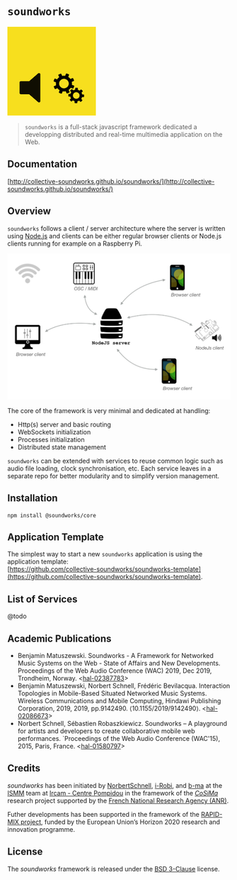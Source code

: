 # `soundworks`

![soundworks-logo](./resources/soundworks-logo-small.png)

> `soundworks` is a full-stack javascript framework dedicated a developping distributed and real-time multimedia application on the Web.

## Documentation

[http://collective-soundworks.github.io/soundworks/](http://collective-soundworks.github.io/soundworks/)

## Overview

`soundworks` follows a client / server architecture where the server is written using [Node.js](https://nodejs.org/) and clients can be either regular browser clients or Node.js clients running for example on a Raspberry Pi. 

![high-level-architecture](./resources/high-level-architecture.png) 

The core of the framework is very minimal and dedicated at handling:
  - Http(s) server and basic routing
  - WebSockets initialization
  - Processes initialization
  - Distributed state management
  
`soundworks` can be extended with services to reuse common logic such as audio file loading, clock synchronisation, etc. Each service leaves in a separate repo for better modularity and to simplify version management.

## Installation

```
npm install @soundworks/core
```

## Application Template

The simplest way to start a new `soundworks` application is using the application template:   
[https://github.com/collective-soundworks/soundworks-template](https://github.com/collective-soundworks/soundworks-template).

## List of Services

@todo

## Academic Publications

- Benjamin Matuszewski. Soundworks - A Framework for Networked Music Systems on the Web - State of Affairs and New Developments. Proceedings of the Web Audio Conference (WAC) 2019, Dec 2019, Trondheim, Norway. <[hal-02387783](https://hal.archives-ouvertes.fr/hal-02387783)>
- Benjamin Matuszewski, Norbert Schnell, Frédéric Bevilacqua. Interaction Topologies in Mobile-Based Situated Networked Music Systems. Wireless Communications and Mobile Computing, Hindawi Publishing Corporation, 2019, 2019, pp.9142490. ⟨10.1155/2019/9142490⟩. <[hal-02086673](https://hal.archives-ouvertes.fr/hal-02086673)>
- Norbert Schnell, Sébastien Robaszkiewicz. Soundworks – A playground for artists and developers to create collaborative mobile web performances. `Proceedings of the Web Audio Conference (WAC'15), 2015, Paris, France. <[hal-01580797](https://hal.archives-ouvertes.fr/hal-01580797)>

## Credits

*soundworks* has been initiated by [NorbertSchnell](https://github.com/NorbertSchnell), [i-Robi](https://github.com/i-Robi), and [b-ma](https://github.com/b-ma) at the [ISMM](http://ismm.ircam.fr/) team at [Ircam - Centre Pompidou](http://www.ircam.fr/) in the framework of the [*CoSiMa*](http://cosima.ircam.fr/) research project supported by the [French National Research Agency (ANR)](http://www.agence-nationale-recherche.fr/en/).

Futher developments has been supported in the framework of the [RAPID-MIX project](http://rapidmix.goldsmithsdigital.com/), funded by the European Union’s Horizon 2020 research and innovation programme.

## License

The *soundworks* framework is released under the [BSD 3-Clause](https://opensource.org/licenses/BSD-3-Clause) license.

